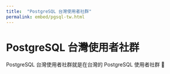 ```yaml
---
title:  "PostgreSQL 台灣使用者社群"
permalink: embed/pgsql-tw.html
---
```


# PostgreSQL 台灣使用者社群
PostgreSQL 台灣使用者社群就是在台灣的 PostgreSQL 使用者社群 :elephant:
